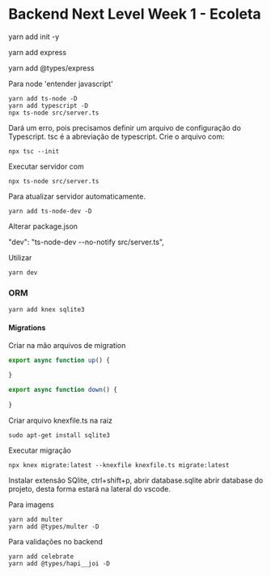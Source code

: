 # Backend Next Level Week 1 - Ecoleta

yarn add init -y

yarn add express

yarn add @types/express

Para node 'entender javascript'

```console
yarn add ts-node -D
yarn add typescript -D
npx ts-node src/server.ts
```

Dará um erro, pois precisamos definir um arquivo de configuração do Typescript. tsc é a abreviação de typescript. Crie o arquivo com:

```console
npx tsc --init

```

Executar servidor com

```console
npx ts-node src/server.ts
```

Para atualizar servidor automaticamente.

```console
yarn add ts-node-dev -D
```

Alterar package.json

"dev": "ts-node-dev --no-notify src/server.ts",

Utilizar 

```console
yarn dev
```

### ORM

```console
yarn add knex sqlite3
```

#### Migrations

Criar na mão arquivos de migration

```js
export async function up() {

}

export async function down() {
  
}
```

Criar arquivo knexfile.ts na raiz

```console
sudo apt-get install sqlite3

```

Executar migração
```console
npx knex migrate:latest --knexfile knexfile.ts migrate:latest
```

Instalar extensão SQlite, ctrl+shift+p, abrir database.sqlite abrir database do projeto, desta forma estará na lateral do vscode.

Para imagens

```console
yarn add multer
yarn add @types/multer -D
```

Para validações no backend
```console
yarn add celebrate
yarn add @types/hapi__joi -D
```

```console

```

```console

```

```console

```